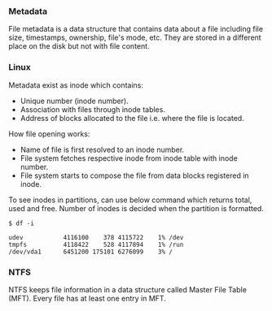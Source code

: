 ### Metadata

File metadata is a data structure that contains data about a file including file size, timestamps, ownership, file's mode, etc. They are stored in a different place on the disk but not with file content.

### Linux

Metadata exist as inode which contains:

- Unique number (inode number).
- Association with files through inode tables.
- Address of blocks allocated to the file i.e. where the file is located.

How file opening works:

- Name of file is first resolved to an inode number.
- File system fetches respective inode from inode table with inode number.
- File system starts to compose the file from data blocks registered in inode.

To see inodes in partitions, can use below command which returns total, used and free. Number of inodes is decided when the partition is formatted.

```console
$ df -i

udev           4116100    378 4115722    1% /dev
tmpfs          4118422    528 4117894    1% /run
/dev/vda1      6451200 175101 6276099    3% /
```

### NTFS

NTFS keeps file information in a data structure called Master File Table (MFT). Every file has at least one entry in MFT.
